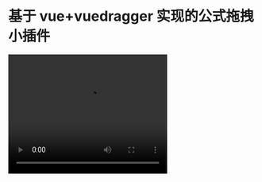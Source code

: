 # 基于 vue+vuedragger 实现的公式拖拽小插件


<video width="320" height="240" controls>
    <source src="./screen.webm" type="video/webm">
    您的浏览器不支持 video 标签。
</video>

